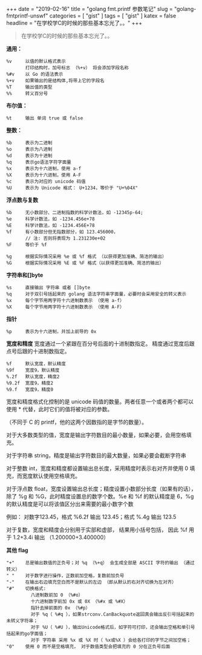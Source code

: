 +++
date = "2019-02-16"
title = "golang fmt.printf 参数笔记"
slug = "golang-fmtprintf-unswf"
categories = [ "gist" ]
tags = [ "gist" ]
katex = false
headline = "在学校学C的时候的那些基本忘光了。。"
+++



> 在学校学C的时候的那些基本忘光了。。

**通用：**
```
%v     以值的默认格式表示
       打印结构时，加号标志 （%+v） 将会添加字段名称
%#v    以 Go 的语法表示
%+v    如果输出的是结构体,将带上它的字段名
%T     输出值的类型
%%     转义百分号
```

**布尔值：**

```
%t     输出 单词 true 或 false
```

**整数：**
```
%b     表示为二进制
%o     表示为八进制
%d     表示为十进制
%q     表示go语法字符字面量
%x     表示为十六进制，使用 a-f
%X     表示为十六进制，使用 A-F
%c     表示为对应的 unicode 码值
%U     表示为 Unicode 格式： U+1234，等价于 "U+%04X"
```

**浮点数与复数**
```
%b     无小数部分、二进制指数的科学计数法，如 -12345p-64;
%e     科学计数法，如 -1234.456e+78
%E     科学计数法，如 -1234.456E+78
%f     有小数部分但无指数部分，如 123.456000，
	   // 注: 否则将表现为 1.231230e+02
%F     等价于 %f

%g     根据实际情况采用 %e 或 %f 格式 （以获得更加准确、简洁的输出）
%G     根据实际情况采用 %E 或 %F 格式（以获得更加准确、简洁的输出）
```


**字符串和[]byte**
```
%s     直接输出 字符串 或者 []byte
%q     对于双引号括起来的 golang 语法字符串字面量，必要时会采用安全的转义表示
%x     每个字节用两字符十六进制数表示 （使用 a-f）
%X     每个字节用两字符十六进制数表示 （使用 A-F）
```

**指针**

```
%p     表示为十六进制，并加上前导的 0x
```

**宽度和精度**
宽度通过一个紧跟在百分号后面的十进制数指定。
精度通过宽度后跟点号后跟的十进制数指定。
```
%f     默认宽度，默认精度
%9f    宽度9，默认精度
%.2f   默认宽度，精度2
%9.2f  宽度9，精度2
%9.f   宽度9，精度0
```

宽度和精度格式化控制的是 unicode 码值的数量。两者任意一个或者两个都可以使用 * 代替，此时它们的值将被对应的参数。  

（不同于 C 的 printf，他的这两个因数指的是字节的数量）。  

对于大多数类型的值，宽度是输出字符数目的最小数量，如果必要，会用空格填充。

对于字符串 string，精度是输出字符数目的最大数量，如果必要会截断字符串  

对于整数 int，宽度和精度都设置输出总长度，采用精度时表示右对齐并使用 0 填充，而宽度默认使用空格填充。  

对于浮点数 float，宽度设置输出总长度；精度设置小数部分长度（如果有的话），除了 %g 和 %G，此时精度设置总的数字个数。%e 和 %f 的默认精度是 6，%g 的默认精度是可以将该值区分出来需要的最小数字个数

例如： 对数字123.45，格式 %6.2f 输出 123.45；格式 %.4g 输出 123.5

对于复数，宽度和精度会分别用于实部和虚部， 结果用小括号包括， 因此 %f 用于 1.2+3.4i 输出 （1.200000+3.400000）

**其他 flag**
```
"+"    总是输出数值的正负号；对 %q （%+q） 会生成全部是 ASCII 字符的输出 （通过转义）
" "    对于数字进行操作，正数前加空格，复数前加负号
"-"    在输出右边填充空白而不是默认的左边 （即从默认的右对齐切换为左对齐）
"#"    切换格式:
         八进制数前加 0 （%#o）
         十六进制数字前加 0x 或 0X （%#x 或 %#X）
         指针去掉前面的 0x （%#p）
         对于 %q（ %#q ），如果strconv.CanBackquote返回真会输出反引号括起来的未转义字符串；
         对于 %U（ %#U ），输出Unicode格式后，如字符可打印，还会输出空格和单引号括起来的go字面值；
         对于 字符串 采用 %x 或 %X 时（ %x或%X ）会给各打印的字节之间加空格；
"0"    使用 0 而不是空格填充， 对于数值类型会把填充的 0 分在正负号后面
```

